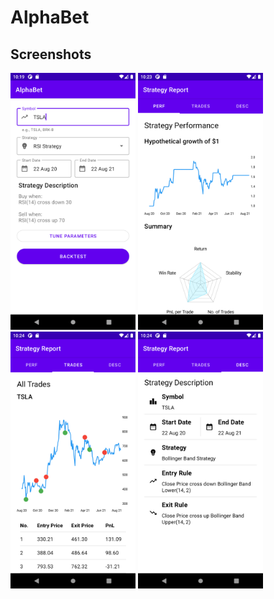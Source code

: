 # AlphaBet

## Screenshots
<img src="./screenshots/Input.png" alt="input" width="200"/>
<img src="./screenshots/Performance.png" alt="performance" width="200"/>
<img src="./screenshots/TradeTable.png" alt="tradeTable" width="200"/>
<img src="./screenshots/Description.png" alt="description" width="200"/>